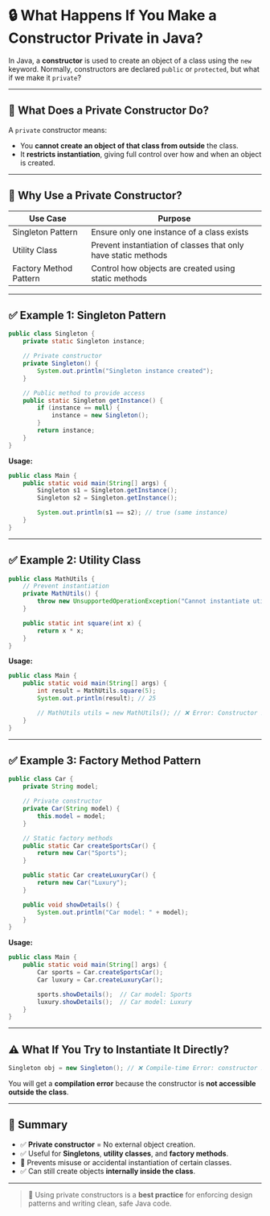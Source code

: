 
# 🔒 What Happens If You Make a Constructor Private in Java?

In Java, a **constructor** is used to create an object of a class using the `new` keyword. Normally, constructors are declared `public` or `protected`, but what if we make it `private`?

---

## 🤔 What Does a Private Constructor Do?

A `private` constructor means:
- You **cannot create an object of that class from outside** the class.
- It **restricts instantiation**, giving full control over how and when an object is created.

---

## 🧠 Why Use a Private Constructor?

| Use Case              | Purpose                                                                 |
|-----------------------|-------------------------------------------------------------------------|
| Singleton Pattern      | Ensure only one instance of a class exists                             |
| Utility Class          | Prevent instantiation of classes that only have static methods         |
| Factory Method Pattern | Control how objects are created using static methods                   |

---

## ✅ Example 1: Singleton Pattern

```java
public class Singleton {
    private static Singleton instance;

    // Private constructor
    private Singleton() {
        System.out.println("Singleton instance created");
    }

    // Public method to provide access
    public static Singleton getInstance() {
        if (instance == null) {
            instance = new Singleton();
        }
        return instance;
    }
}
```

**Usage:**
```java
public class Main {
    public static void main(String[] args) {
        Singleton s1 = Singleton.getInstance();
        Singleton s2 = Singleton.getInstance();

        System.out.println(s1 == s2); // true (same instance)
    }
}
```

---

## ✅ Example 2: Utility Class

```java
public class MathUtils {
    // Prevent instantiation
    private MathUtils() {
        throw new UnsupportedOperationException("Cannot instantiate utility class");
    }

    public static int square(int x) {
        return x * x;
    }
}
```

**Usage:**
```java
public class Main {
    public static void main(String[] args) {
        int result = MathUtils.square(5);
        System.out.println(result); // 25

        // MathUtils utils = new MathUtils(); // ❌ Error: Constructor is private
    }
}
```

---

## ✅ Example 3: Factory Method Pattern

```java
public class Car {
    private String model;

    // Private constructor
    private Car(String model) {
        this.model = model;
    }

    // Static factory methods
    public static Car createSportsCar() {
        return new Car("Sports");
    }

    public static Car createLuxuryCar() {
        return new Car("Luxury");
    }

    public void showDetails() {
        System.out.println("Car model: " + model);
    }
}
```

**Usage:**
```java
public class Main {
    public static void main(String[] args) {
        Car sports = Car.createSportsCar();
        Car luxury = Car.createLuxuryCar();

        sports.showDetails();  // Car model: Sports
        luxury.showDetails();  // Car model: Luxury
    }
}
```

---

## ⚠️ What If You Try to Instantiate It Directly?

```java
Singleton obj = new Singleton(); // ❌ Compile-time Error: constructor is private
```

You will get a **compilation error** because the constructor is **not accessible outside the class**.

---

## 🧾 Summary

- ✅ **Private constructor** = No external object creation.
- ✅ Useful for **Singletons**, **utility classes**, and **factory methods**.
- 🚫 Prevents misuse or accidental instantiation of certain classes.
- ✅ Can still create objects **internally inside the class**.

---

> 📘 Using private constructors is a **best practice** for enforcing design patterns and writing clean, safe Java code.
